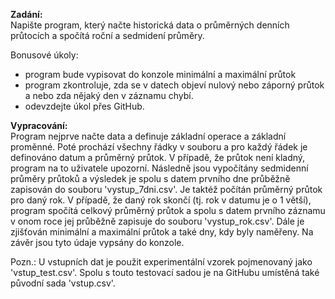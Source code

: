 **Zadání:** <br>
Napište program, který načte historická data o průměrných denních průtocích a spočítá roční a sedmidení průměry. 

Bonusové úkoly:
* program bude vypisovat do konzole minimální a maximální průtok
* program zkontroluje, zda se v datech objeví nulový nebo záporný průtok a nebo zda nějaký den v záznamu chybí.
* odevzdejte úkol přes GitHub.

**Vypracování:**<br>
Program nejprve načte data a definuje základní operace a základní proměnné. Poté prochází všechny řádky v souboru a pro každý řádek je definováno datum a průměrný průtok. V případě, že průtok není kladný, program na to uživatele upozorní. Následně jsou vypočítány sedmidenní průměry průtoků a výsledek je spolu s datem prvního dne průběžně zapisován do souboru 'vystup_7dni.csv'. Je taktéž počítán průměrný průtok pro daný rok. V případě, že daný rok skončí (tj. rok v datumu je o 1 větší), program spočítá celkový průměrný průtok a spolu s datem prvního záznamu v onom roce jej průběžně zapisuje do souboru 'vystup_rok.csv'. Dále je zjišťován minimální a maximální průtok a také dny, kdy byly naměřeny. Na závěr jsou tyto údaje vypsány do konzole. 

Pozn.: U vstupních dat je použit experimentální vzorek pojmenovaný jako 'vstup_test.csv'. Spolu s touto testovací sadou je na GitHubu umístěná také původní sada 'vstup.csv'. 